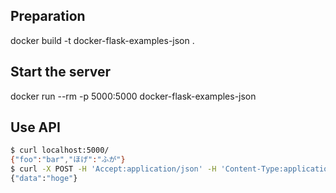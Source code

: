 ## Preparation
docker build -t docker-flask-examples-json .

## Start the server
docker run --rm -p 5000:5000 docker-flask-examples-json

## Use API
```sh
$ curl localhost:5000/
{"foo":"bar","ほげ":"ふが"}
$ curl -X POST -H 'Accept:application/json' -H 'Content-Type:application/json' -d '{"data":"hoge"}' localhost:5000/
{"data":"hoge"}
```
